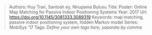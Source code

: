 > Authors: Huy Tran, Santosh ey, Nirupama Bulusu
> Title: Poster: Online Map Matching for Passive Indoor Positioning Systems
> Year: 2017
> Url: https://doi.org/10.1145/3081333.3089319
> Keywords: map matching, passive indoor positioning system, hidden Markov model
> Series: MobiSys '17
> Tags: *Define your own tags here, separate by comma*